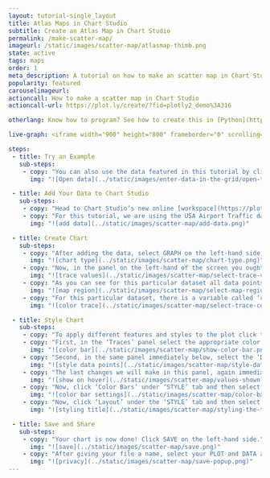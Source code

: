 ```yaml
---
layout: tutorial-single_layout
title: Atlas Maps in Chart Studio
subtitle: Create an Atlas Map in Chart Studio
permalink: /make-scatter-map/
imageurl: /static/images/scatter-map/atlasmap-thimb.png
state: active
tags: maps
order: 1
meta_description: A tutorial on how to make an scatter map in Chart Studio.
popularity: featured
carouselimageurl:
actioncall: How to make a scatter map in Chart Studio
actioncall-url: https://plot.ly/create/?fid=plotly2_demo%3A316

otherlang: Know how to program? See how to create this in [Python](https://plot.ly/python/scatter-plots-on-maps/) or [R](https://plot.ly/r/scatter-plots-on-maps/).

live-graph: <iframe width="900" height="800" frameborder="0" scrolling="no" src="https://plot.ly/~plotly2_demo/316/"></iframe>

steps:
 - title: Try an Example
   sub-steps:
    - copy: "You can also use the data featured in this tutorial by clicking on 'Open This Data in Chart Studio' on the left-hand side. It'll open in your workspace."
      img: "![Open data](../static/images/enter-data-in-the-grid/open-this-data.png)"

 - title: Add Your Data to Chart Studio
   sub-steps:
    - copy: "Head to Chart Studio’s new online [workspace](https://plot.ly/create) and add your data. You have the option of typing directly in the grid, uploading your file, or entering a URL of an online dataset. Chart Studio accepts .xls, .xlsx, or .csv files. For more information on how to enter your data, see [this](http://help.plot.ly/add-data-to-the-plotly-grid/) tutorial."
    - copy: "For this tutorial, we are using the USA Airport Traffic dataset, which can be added by clicking 'IMPORT' and selecting 'By URL'. Then paste in the URL: https://raw.githubusercontent.com/plotly/datasets/master/2011_february_us_airport_traffic.csv"
      img: "![add data](../static/images/scatter-map/add-data.png)"

 - title: Create Chart
   sub-steps:
    - copy: "After adding the data, select GRAPH on the left-hand side, then 'Create'. Click 'Chart Type', then choose 'Atlas Maps' in the 'MAPS' column."
      img: "![chart type](../static/images/scatter-map/chart-type.png)"
    - copy: "Now, in the panel on the left-hand of the screen you ought to see options to select the variables. First, click the ‘Latitude’ dropdown and select the column name ‘lat’ and then for the longitude dropdown select the column name ‘long’. This ought to have filled scatter points over the map. Additionally, click the ‘Hover Text’ dropdown and select the column variable ‘airport’, which will display the column values when a user hovers over a data point."
      img: "![trace values](../static/images/scatter-map/select-trace-values.png)"
    - copy: "As you can see for this particular dataset all data points appear to be in the USA, thus click the ‘Map Region’ dropdown and select ‘USA’. This simply changes the region to the USA as opposed to a global map. Below, the projection dropdown will automatically default to ‘Albers USA’."
      img: "![map region](../static/images/scatter-map/select-map-region.png)"
    - copy: "For this particular dataset, there is a variable called ‘cnt’ which represents air traffic (frequency of arrival and departures) at each airport. Thus, click the ‘Color’ dropdown and select the variable ‘cnt’. This will color each airport data point by its ‘cnt’ value and a colorbar will appear by default on the right-hand side of the plot. Viewers of the plot will be easily able to identify which are the less busy and busiest airports in the USA."
      img: "![color trace](../static/images/scatter-map/select-trace-color.png)"

 - title: Style Chart
   sub-steps:
    - copy: "To apply different features and styles to the plot click the ‘STYLE’ tab. Here, you ought to see numerous options such as Traces, Layout, Notes, etc. For now, select ‘Traces’ to apply styles to the traces."
    - copy: "First, in the ‘Traces’ panel select the appropriate color scale. For this tutorial, we’ve used the regular grey-red color scale. Other options that are available are the direction of the color scale, visibility, and custom range. For now, simply click ‘Show Color Bar’."
      img: "![color bar](../static/images/scatter-map/show-color-bar.png)"
    - copy: "Second, in the same panel immediately below, select the ‘Diameter’ text box and enter the value ‘8’. This ought to increase the size of the data points in the plot, making it easier to discern the colour of each data point."
      img: "![style data points](../static/images/scatter-map/style-data-points.png)"
    - copy: "The last changes we will make in this panel, again immediately below, are the ‘Values Shown on Hover’ section. Here, unselect the ‘Lat’ and ‘Lon’ checkboxes. This ensures that latitude and longitude values are not displayed on hover."
      img: "![show on hover](../static/images/scatter-map/values-shown-on-hover.png)"
    - copy: "Now, click ‘Color Bars’ under ‘STYLE’ tab and then select the ‘Size and Positioning’ panel. Here, you can adjust the size, horizontal and vertical positioning, and padding. For this tutorial, simply enter the values in the text box and click the ‘Positioning Anchor’ and select ‘Left’."
      img: "![color bar settings](../static/images/scatter-map/color-bar-size-and-positioning.png)"
    - copy: "Now, click ‘Layout’ under the ‘STYLE’ tab and then select the ‘Title and Fonts’ panel. Here, under the ‘Title’ section you can enter the plot title “USA Airport Traffic” and click ‘B’ to make the text bold. Alternatively, you can edit this in HTML by clicking the ‘EDIT IN HTML’ tab at the bottom of the text box. Another option, is to manually edit this directly in the plot by clicking where the title is situated."
      img: "![styling title](../static/images/scatter-map/styling-the-title.png)"

 - title: Save and Share
   sub-steps:
    - copy: "Your chart is now done! Click SAVE on the left-hand side."
      img: "![save](../static/images/scatter-map/save.png)"
    - copy: "After giving your file a name, select your PLOT and DATA as 'Public' or 'Private'. For more information on how sharing works, including the difference between private, public and secret sharing, visit [this](http://help.plot.ly/save-share-and-export-in-plotly/) page."
      img: "![privacy](../static/images/scatter-map/save-popup.png)"
---
```

